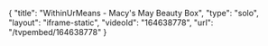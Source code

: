 {
    "title": "WithinUrMeans - Macy's May Beauty Box",
    "type": "solo",
    "layout": "iframe-static",
    "videoId": "164638778",
    "url": "\/tvpembed\/164638778"
}